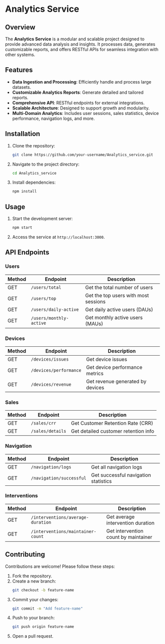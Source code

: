 # Analytics Service

## Overview
The **Analytics Service** is a modular and scalable project designed to provide advanced data analysis and insights. It processes data, generates customizable reports, and offers RESTful APIs for seamless integration with other systems.

## Features
- **Data Ingestion and Processing**: Efficiently handle and process large datasets.
- **Customizable Analytics Reports**: Generate detailed and tailored reports.
- **Comprehensive API**: RESTful endpoints for external integrations.
- **Scalable Architecture**: Designed to support growth and modularity.
- **Multi-Domain Analytics**: Includes user sessions, sales statistics, device performance, navigation logs, and more.

## Installation

1. Clone the repository:
    ```bash
    git clone https://github.com/your-username/Analytics_service.git
    ```
2. Navigate to the project directory:
    ```bash
    cd Analytics_service
    ```
3. Install dependencies:
    ```bash
    npm install
    ```

## Usage

1. Start the development server:
    ```bash
    npm start
    ```
2. Access the service at `http://localhost:3000`.

## API Endpoints

### Users
| Method | Endpoint                  | Description                          |
|--------|---------------------------|--------------------------------------|
| GET    | `/users/total`            | Get the total number of users        |
| GET    | `/users/top`              | Get the top users with most sessions |
| GET    | `/users/daily-active`     | Get daily active users (DAUs)        |
| GET    | `/users/monthly-active`   | Get monthly active users (MAUs)      |

### Devices
| Method | Endpoint                  | Description                          |
|--------|---------------------------|--------------------------------------|
| GET    | `/devices/issues`         | Get device issues                   |
| GET    | `/devices/performance`    | Get device performance metrics       |
| GET    | `/devices/revenue`        | Get revenue generated by devices     |

### Sales
| Method | Endpoint                  | Description                          |
|--------|---------------------------|--------------------------------------|
| GET    | `/sales/crr`              | Get Customer Retention Rate (CRR)    |
| GET    | `/sales/details`          | Get detailed customer retention info |

### Navigation
| Method | Endpoint                  | Description                          |
|--------|---------------------------|--------------------------------------|
| GET    | `/navigation/logs`        | Get all navigation logs              |
| GET    | `/navigation/successful`  | Get successful navigation statistics |

### Interventions
| Method | Endpoint                  | Description                          |
|--------|---------------------------|--------------------------------------|
| GET    | `/interventions/average-duration` | Get average intervention duration |
| GET    | `/interventions/maintainer-count` | Get intervention count by maintainer |

## Contributing
Contributions are welcome! Please follow these steps:
1. Fork the repository.
2. Create a new branch:
    ```bash
    git checkout -b feature-name
    ```
3. Commit your changes:
    ```bash
    git commit -m "Add feature-name"
    ```
4. Push to your branch:
    ```bash
    git push origin feature-name
    ```
5. Open a pull request.

